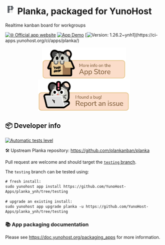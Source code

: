 <!--
N.B.: This README was automatically generated by <https://github.com/YunoHost/apps_tools/blob/main/readme_generator>
It shall NOT be edited by hand.
-->

<h1>
  <img src="https://raw.githubusercontent.com/YunoHost/apps/main/logos/planka.png" width="32px" alt="Logo of Planka">
  Planka, packaged for YunoHost
</h1>

Realtime kanban board for workgroups

[![🌐 Official app website](https://img.shields.io/badge/Official_app_website-darkgreen?style=for-the-badge)](https://planka.app/)
[![App Demo](https://img.shields.io/badge/App_Demo-blue?style=for-the-badge)](https://plankanban.github.io/planka/#/)
[![Version: 1.26.2~ynh1](https://img.shields.io/badge/Version-1.26.2~ynh1-rgba(0,150,0,1)?style=for-the-badge)](https://ci-apps.yunohost.org/ci/apps/planka/)

<div align="center">
<a href="https://apps.yunohost.org/app/planka"><img height="100px" src="https://github.com/YunoHost/yunohost-artwork/raw/refs/heads/main/badges/neopossum-badges/badge_more_info_on_the_appstore.svg"/></a>
<a href="https://github.com/YunoHost-Apps/planka_ynh/issues"><img height="100px" src="https://github.com/YunoHost/yunohost-artwork/raw/refs/heads/main/badges/neopossum-badges/badge_report_an_issue.svg"/></a>
</div>

## 📦 Developer info

[![Automatic tests level](https://apps.yunohost.org/badge/cilevel/planka)](https://ci-apps.yunohost.org/ci/apps/planka/)

🛠️ Upstream Planka repository: <https://github.com/plankanban/planka>

Pull request are welcome and should target the [`testing` branch](https://github.com/YunoHost-Apps/planka_ynh/tree/testing).

The `testing` branch can be tested using:
```
# fresh install:
sudo yunohost app install https://github.com/YunoHost-Apps/planka_ynh/tree/testing

# upgrade an existing install:
sudo yunohost app upgrade planka -u https://github.com/YunoHost-Apps/planka_ynh/tree/testing
```

### 📚 App packaging documentation

Please see <https://doc.yunohost.org/packaging_apps> for more information.